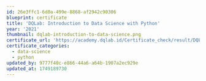 ```yaml
---
id: 26e3ffc1-6d0a-499e-8868-af2942c90306
blueprint: certificate
title: 'DQLab: Introduction to Data Science with Python'
year: '2021'
thumbnail: dqlab-introduction-to-data-science.png
certificate_url: 'https://academy.dqlab.id/Certificate_check/result/DQLABINTP1BARMIG/NONTRACK'
certificate_categories:
  - data-science
  - python
updated_by: 9777f40c-e866-44a6-a64b-1907a2ec929e
updated_at: 1749189730
---
```

